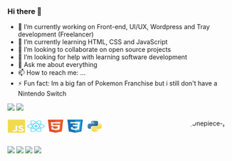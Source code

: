 ### Hi there 👋

- 🔭 I’m currently working on Front-end, UI/UX, Wordpress and Tray development (Freelancer)
- 🌱 I’m currently learning HTML, CSS and JavaScript
- 👯 I’m looking to collaborate on open source projects
- 🤔 I’m looking for help with learning software development
- 💬 Ask me about everything
- 📫 How to reach me: ...
- ⚡ Fun fact: Im a big fan of Pokemon Franchise but i still don't have a Nintendo Switch

<div>
  <img height="180em" src="https://github-readme-stats.vercel.app/api/?username=VictorHugoAmaral&layout=compact&langs_count=6&theme=tokyonight"/>
  <img height="180em" src="https://github-readme-stats.vercel.app/api/top-langs/?username=VictorHugoAmaral&layout=compact&langs_count=6&theme=tokyonight"/>
</div>


 <div style="display: inline_block"><br>
  <img align="center" alt="Tinho-Js" height="30" width="40" src="https://raw.githubusercontent.com/devicons/devicon/master/icons/javascript/javascript-plain.svg">
  <img align="center" alt="Tinho-React" height="30" width="40" src="https://raw.githubusercontent.com/devicons/devicon/master/icons/react/react-original.svg">
  <img align="center" alt="Tinho-HTML" height="30" width="40" src="https://raw.githubusercontent.com/devicons/devicon/master/icons/html5/html5-original.svg">
  <img align="center" alt="Tinho-CSS" height="30" width="40" src="https://raw.githubusercontent.com/devicons/devicon/master/icons/css3/css3-original.svg">
  <img align="center" alt="Tinho-Python" height="30" width="40" src="https://raw.githubusercontent.com/devicons/devicon/master/icons/python/python-original.svg">
  <img align="right" alt="Onepiece-pic" height="150" style="border-radius:50px;" src="https://media.giphy.com/media/1W40UWS9peSru/giphy.gif">
</div>

 ##

<div> 

  <a href="https://www.instagram.com/vitinhuu__/" target="_blank"><img src="https://img.shields.io/badge/-Instagram-%23E4405F?style=for-the-badge&logo=instagram&logoColor=white" target="_blank"></a>
  <a href = "mailto:victorhugonda1@gmail.com"><img src="https://img.shields.io/badge/-Gmail-%23333?style=for-the-badge&logo=gmail&logoColor=white" target="_blank"></a>
  <a href="https://www.linkedin.com/in/victor-hugo-nunes-amaral/" target="_blank"><img src="https://img.shields.io/badge/-LinkedIn-%230077B5?style=for-the-badge&logo=linkedin&logoColor=white" target="_blank"></a> 
  <a href="https://www.facebook.com/Chabilom" target="_blank"><img src="https://img.shields.io/badge/Facebook-1877F2?style=for-the-badge&logo=facebook&logoColor=white"></a> 
  </div>


